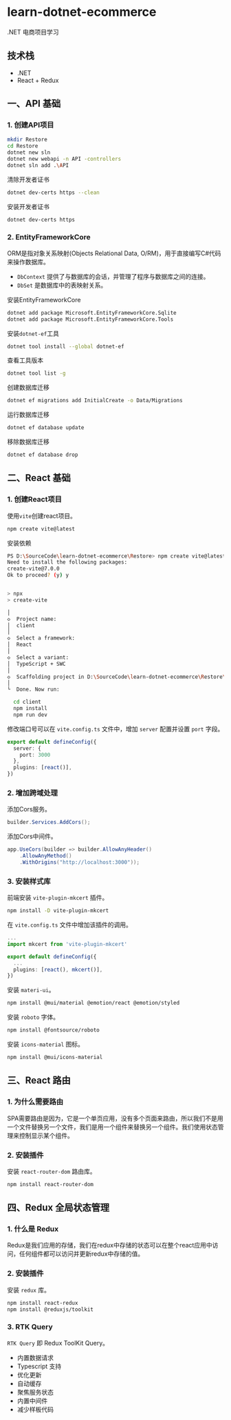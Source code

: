 # learn-dotnet-ecommerce
.NET 电商项目学习

## 技术栈

- .NET
- React + Redux

## 一、API 基础

### 1. 创建API项目

```bash
mkdir Restore
cd Restore
dotnet new sln
dotnet new webapi -n API -controllers
dotnet sln add .\API
```

清除开发者证书
```bash
dotnet dev-certs https --clean
```

安装开发者证书
```bash
dotnet dev-certs https
```

### 2. EntityFrameworkCore

ORM是指对象关系映射(Objects Relational Data, O/RM)，用于直接编写C#代码来操作数据库。

- `DbContext` 提供了与数据库的会话，并管理了程序与数据库之间的连接。
- `DbSet` 是数据库中的表映射关系。


安装EntityFrameworkCore
```bash
dotnet add package Microsoft.EntityFrameworkCore.Sqlite
dotnet add package Microsoft.EntityFrameworkCore.Tools
```

安装`dotnet-ef`工具
```bash
dotnet tool install --global dotnet-ef
```

查看工具版本
```bash
dotnet tool list -g
```

创建数据库迁移
```bash
dotnet ef migrations add InitialCreate -o Data/Migrations
```

运行数据库迁移
```bash
dotnet ef database update
```

移除数据库迁移
```bash
dotnet ef database drop
```

## 二、React 基础

### 1. 创建React项目

使用`vite`创建react项目。
```bash
npm create vite@latest
```

安装依赖
```bash
PS D:\SourceCode\learn-dotnet-ecommerce\Restore> npm create vite@latest
Need to install the following packages:
create-vite@7.0.0
Ok to proceed? (y) y


> npx
> create-vite

│
◇  Project name:
│  client
│
◇  Select a framework:
│  React
│
◇  Select a variant:
│  TypeScript + SWC
│
◇  Scaffolding project in D:\SourceCode\learn-dotnet-ecommerce\Restore\client...    
│
└  Done. Now run:

  cd client
  npm install
  npm run dev

```

修改端口号可以在 `vite.config.ts` 文件中，增加 `server` 配置并设置 `port` 字段。
```ts
export default defineConfig({
  server: {
    port: 3000
  },
  plugins: [react()],
})
```

### 2. 增加跨域处理

添加Cors服务。
```csharp
builder.Services.AddCors();
```

添加Cors中间件。
```csharp
app.UseCors(builder => builder.AllowAnyHeader()
    .AllowAnyMethod()
    .WithOrigins("http://localhost:3000"));
```

### 3. 安装样式库

前端安装 `vite-plugin-mkcert` 插件。
```bash
npm install -D vite-plugin-mkcert
``` 

在 `vite.config.ts` 文件中增加该插件的调用。

```ts
...
import mkcert from 'vite-plugin-mkcert'

export default defineConfig({
  ...
  plugins: [react(), mkcert()],
})
```

安装 `materi-ui`。
```bash
npm install @mui/material @emotion/react @emotion/styled
```

安装 `roboto` 字体。
```bash
npm install @fontsource/roboto
```

安装 `icons-material` 图标。
```bash
npm install @mui/icons-material
```

## 三、React 路由

### 1. 为什么需要路由

SPA需要路由是因为，它是一个单页应用，没有多个页面来路由，所以我们不是用一个文件替换另一个文件，我们是用一个组件来替换另一个组件。我们使用状态管理来控制显示某个组件。

### 2. 安装插件

安装 `react-router-dom` 路由库。
```bash
npm install react-router-dom
```

## 四、Redux 全局状态管理

### 1. 什么是 Redux

Redux是我们应用的存储，我们在redux中存储的状态可以在整个react应用中访问，任何组件都可以访问并更新redux中存储的值。


### 2. 安装插件

安装 `redux` 库。
```bash
npm install react-redux
npm install @reduxjs/toolkit
```

### 3. RTK Query

`RTK Query` 即 Redux ToolKit  Query。

- 内置数据请求
- Typescript 支持
- 优化更新
- 自动缓存
- 聚焦服务状态
- 内置中间件
- 减少样板代码